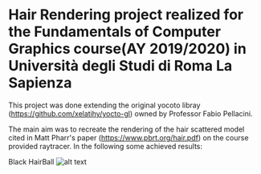 # Hair Rendering project realized for the Fundamentals of Computer Graphics course(AY 2019/2020) in Università degli Studi di Roma La Sapienza
This project was done extending the original yocoto libray (https://github.com/xelatihy/yocto-gl) owned by Professor Fabio Pellacini.

The main aim was to recreate the rendering of the hair scattered model cited in Matt Pharr's paper (https://www.pbrt.org/hair.pdf) on the
course provided raytracer. In the following some achieved results:

Black HairBall
![alt text](https://github.com/matteorusso27/libs/blob/master/Results/black_paper_floor.jpg)
